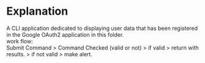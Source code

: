 # Explanation

A CLI application dedicated to displaying user data that has been registered in the Google OAuth2 application in this folder.
</br>
work flow:
</br>
Submit Command > Command Checked (valid or not) > if valid > return with results.
                                                > if not valid > make alert.

